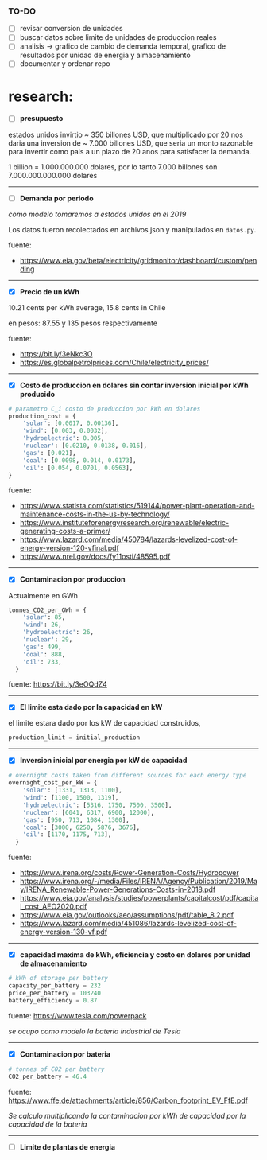 

### TO-DO
- [ ] revisar conversion de unidades
- [ ] buscar datos sobre limite de unidades de produccion reales
- [ ] analisis &rightarrow; grafico de cambio de demanda temporal, grafico de resultados por unidad de energia y almacenamiento
- [ ] documentar y ordenar repo

# research:

- [ ] **presupuesto**

estados unidos invirtio ~ 350 billones USD, que multiplicado por 20 nos daria una inversion de ~ 7.000 billones USD, que seria un monto razonable para invertir como pais a un plazo de 20 anos para satisfacer la demanda.

1 billion = 1.000.000.000 dolares, por lo tanto 7.000 billones son 7.000.000.000.000 dolares

---

- [ ] **Demanda por periodo**

*como modelo tomaremos a estados unidos en el 2019*

Los datos fueron recolectados en archivos json y manipulados en ```datos.py```.


fuente:
- https://www.eia.gov/beta/electricity/gridmonitor/dashboard/custom/pending

---

- [x] **Precio de un kWh**

10.21 cents per kWh average, 15.8 cents in Chile

en pesos: 87.55 y 135 pesos respectivamente

fuente:
- https://bit.ly/3eNkc3O
- https://es.globalpetrolprices.com/Chile/electricity_prices/

---

- [x] **Costo de produccion en dolares sin contar inversion inicial por kWh producido**

```python
# parametro C_i costo de produccion por kWh en dolares
production_cost = {
    'solar': [0.0017, 0.00136],
    'wind': [0.003, 0.0032],
    'hydroelectric': 0.005,
    'nuclear': [0.0210, 0.0138, 0.016],
    'gas': [0.021],
    'coal': [0.0098, 0.014, 0.0173],
    'oil': [0.054, 0.0701, 0.0563],
}
```

fuente:
- https://www.statista.com/statistics/519144/power-plant-operation-and-maintenance-costs-in-the-us-by-technology/
- https://www.instituteforenergyresearch.org/renewable/electric-generating-costs-a-primer/
- https://www.lazard.com/media/450784/lazards-levelized-cost-of-energy-version-120-vfinal.pdf
- https://www.nrel.gov/docs/fy11osti/48595.pdf

---

- [x] **Contaminacion por produccion**

Actualmente en GWh

```python
tonnes_CO2_per_GWh = {
    'solar': 85,
    'wind': 26,
    'hydroelectric': 26,
    'nuclear': 29,
    'gas': 499,
    'coal': 888,
    'oil': 733,
  }
```
fuente: https://bit.ly/3eOQdZ4

---

- [x] **El limite esta dado por la capacidad en kW**

el limite estara dado por los kW de capacidad construidos,

```python
production_limit = initial_production
```

---

- [x] **Inversion inicial por energia por kW de capacidad**

```python
# overnight costs taken from different sources for each energy type
overnight_cost_per_kW = {
    'solar': [1331, 1313, 1100],
    'wind': [1100, 1500, 1319],
    'hydroelectric': [5316, 1750, 7500, 3500],
    'nuclear': [6041, 6317, 6900, 12000],
    'gas': [950, 713, 1084, 1300],
    'coal': [3000, 6250, 5876, 3676],
    'oil': [1170, 1175, 713],
  }
```
fuente:
- https://www.irena.org/costs/Power-Generation-Costs/Hydropower
- https://www.irena.org/-/media/Files/IRENA/Agency/Publication/2019/May/IRENA_Renewable-Power-Generations-Costs-in-2018.pdf
- https://www.eia.gov/analysis/studies/powerplants/capitalcost/pdf/capital_cost_AEO2020.pdf
- https://www.eia.gov/outlooks/aeo/assumptions/pdf/table_8.2.pdf
- https://www.lazard.com/media/451086/lazards-levelized-cost-of-energy-version-130-vf.pdf

---

- [x] **capacidad maxima de kWh, eficiencia y costo en dolares por unidad de almacenamiento**

```python
# kWh of storage per battery
capacity_per_battery = 232
price_per_battery = 103240
battery_efficiency = 0.87
```
fuente: https://www.tesla.com/powerpack

*se ocupo como modelo la bateria industrial de Tesla*

---

- [x] **Contaminacion por bateria**
```python
# tonnes of CO2 per battery
CO2_per_battery = 46.4
```

fuente: https://www.ffe.de/attachments/article/856/Carbon_footprint_EV_FfE.pdf

*Se calculo multiplicando la contaminacion por kWh de capacidad por la capacidad de la bateria*

---

- [ ] **Limite de plantas de energia**
